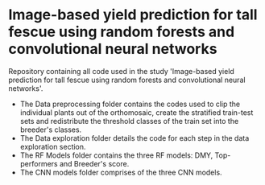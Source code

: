 # Image-based yield prediction for tall fescue using random forests and convolutional neural networks
Repository containing all code used in the study 'Image-based yield prediction for tall fescue using random forests and convolutional neural networks'. 
- The Data preprocessing folder contains the codes used to clip the individual plants out of the orthomosaic, create the stratified train-test sets and redistribute the threshold classes of the train set into the breeder's classes. 
- The Data exploration folder details the code for each step in the data exploration section.
- The RF Models folder contains the three RF models: DMY, Top-performers and Breeder's score.
- The CNN models folder comprises of the three CNN models.
  
